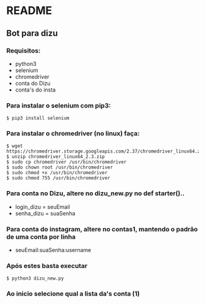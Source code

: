 # README
## Bot para dizu

### Requisitos:
*  python3
*  selenium 
*  chromedriver
*  conta do Dizu
*  conta's do insta

### Para instalar o selenium com pip3:
    $ pip3 install selenium

### Para instalar o chromedriver (no linux) faça:
    $ wget https://chromedriver.storage.googleapis.com/2.37/chromedriver_linux64.zip
    $ unzip chromedriver_linux64_2.3.zip
    $ sudo cp chromedriver /usr/bin/chromedriver
    $ sudo chown root /usr/bin/chromedriver
    $ sudo chmod +x /usr/bin/chromedriver
    $ sudo chmod 755 /usr/bin/chromedriver

### Para conta no Dizu, altere no dizu_new.py no def starter()..
* login_dizu = seuEmail
*  senha_dizu = suaSenha

### Para conta do instagram, altere no contas1, mantendo o padrão de uma conta por linha
* seuEmail:suaSenha:username

### Após estes basta executar
    $ python3 dizu_new.py
    
### Ao inicio selecione qual a lista da's conta (1)
